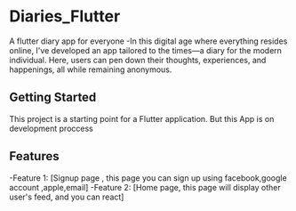 # Diaries_Flutter

A flutter diary app for everyone
-In this digital age where everything resides online, I've developed an app tailored to the times—a diary for the modern individual. Here, users can pen down their thoughts, experiences, and happenings, all while remaining anonymous.

## Getting Started

This project is a starting point for a Flutter application. But this App is on development proccess

## Features

-Feature 1: [Signup page , this page you can sign up using facebook,google account ,apple,email]
-Feature 2: [Home page, this page will display other user's feed, and you can react]
